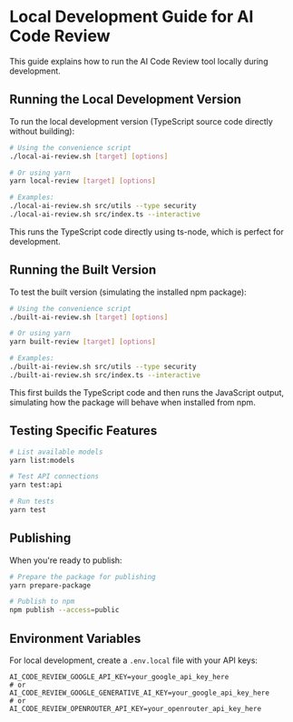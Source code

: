 # Local Development Guide for AI Code Review

This guide explains how to run the AI Code Review tool locally during development.

## Running the Local Development Version

To run the local development version (TypeScript source code directly without building):

```bash
# Using the convenience script
./local-ai-review.sh [target] [options]

# Or using yarn
yarn local-review [target] [options]

# Examples:
./local-ai-review.sh src/utils --type security
./local-ai-review.sh src/index.ts --interactive
```

This runs the TypeScript code directly using ts-node, which is perfect for development.

## Running the Built Version

To test the built version (simulating the installed npm package):

```bash
# Using the convenience script
./built-ai-review.sh [target] [options]

# Or using yarn
yarn built-review [target] [options]

# Examples:
./built-ai-review.sh src/utils --type security
./built-ai-review.sh src/index.ts --interactive
```

This first builds the TypeScript code and then runs the JavaScript output, simulating how the package will behave when installed from npm.

## Testing Specific Features

```bash
# List available models
yarn list:models

# Test API connections
yarn test:api

# Run tests
yarn test
```

## Publishing

When you're ready to publish:

```bash
# Prepare the package for publishing
yarn prepare-package

# Publish to npm
npm publish --access=public
```

## Environment Variables

For local development, create a `.env.local` file with your API keys:

```
AI_CODE_REVIEW_GOOGLE_API_KEY=your_google_api_key_here
# or
AI_CODE_REVIEW_GOOGLE_GENERATIVE_AI_KEY=your_google_api_key_here
# or
AI_CODE_REVIEW_OPENROUTER_API_KEY=your_openrouter_api_key_here
```
